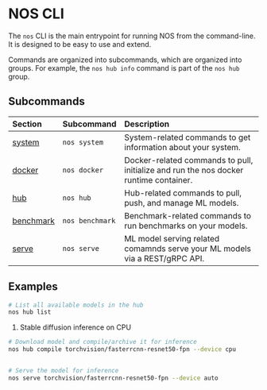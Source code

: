 # NOS CLI

The `nos` CLI is the main entrypoint for running NOS from the command-line. It is designed to be easy to use and extend.

Commands are organized into subcommands, which are organized into groups. For example, the `nos hub info` command is part of the `nos hub` group.

## Subcommands

| Section                     | Subcommand      | Description                                                                           |
|:----------------------------|:----------------|:--------------------------------------------------------------------------------------|
| [system](./system.py)       | `nos system`    | System-related commands to get information about your system.                         |
| [docker](./docker.py)       | `nos docker`    | Docker-related commands to pull, initialize and run the nos docker runtime container. |
| [hub](./hub.py)             | `nos hub`       | Hub-related commands to pull, push, and manage ML models.                             |
| [benchmark](./benchmark.py) | `nos benchmark` | Benchmark-related commands to run benchmarks on your models.                          |
| [serve](./serve.py)         | `nos serve`     | ML model serving related comamnds serve your ML models via a REST/gRPC API.           |

## Examples

```bash
# List all available models in the hub
nos hub list
```

1. Stable diffusion inference on CPU

```bash
# Download model and compile/archive it for inference
nos hub compile torchvision/fasterrcnn-resnet50-fpn --device cpu
```

```bash
```

```bash
# Serve the model for inference
nos serve torchvision/fasterrcnn-resnet50-fpn --device auto
```

```bash
